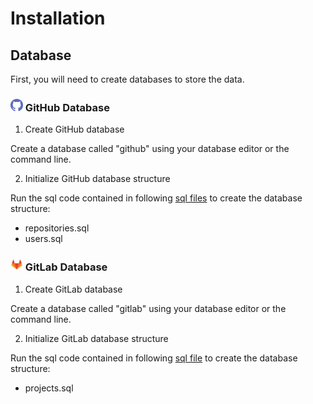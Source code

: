 # Installation

## Database
First, you will need to create databases to store the data.

### <img width="20px" src="./images/logos/github-logo.svg" /> GitHub Database

1. Create GitHub database

Create a database called "github" using your database editor or the command line.

2. Initialize GitHub database structure

Run the sql code contained in following [sql files](./src/github/sql) to create the database structure:

- repositories.sql
- users.sql

### <img width="20px" src="./images/logos/gitlab-logo.svg"> GitLab Database

1. Create GitLab database

Create a database called "gitlab" using your database editor or the command line.

2. Initialize GitLab database structure

Run the sql code contained in following [sql file](src/gitlab/sql) to create the database structure:

- projects.sql